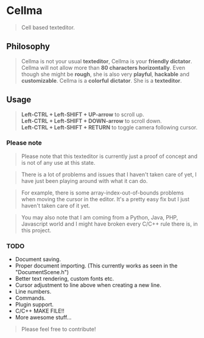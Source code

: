 # Cellma
> Cell based texteditor.

## Philosophy
> Cellma is not your usual <b>texteditor</b>, Cellma is your
> <b>friendly dictator</b>.
> Cellma will not allow more than <b>80 characters horizontally</b>.
> Even though she might be <b>rough</b>, she is also very <b>playful</b>,
> <b>hackable</b> and
> <b>customizable</b>.
> Cellma is a <b>colorful</b> <b>dictator</b>.
> She is a <b>texteditor</b>.

## Usage
> <b>Left-CTRL + Left-SHIFT + UP-arrow</b> to scroll up.<br>
> <b>Left-CTRL + Left-SHIFT + DOWN-arrow</b> to scroll down.<br>
> <b>Left-CTRL + Left-SHIFT + RETURN</b> to toggle camera following cursor.

### Please note
> Please note that this texteditor is currently just a proof of concept and
> is not of any use at this state.

> There is a lot of problems and issues that I haven't taken care of yet,
> I have just been playing around with what it can do.

> For example, there is some array-index-out-of-bounds problems when moving
> the cursor in the editor. It's a pretty easy fix but I just haven't taken
> care of it yet.

> You may also note that I am coming from a Python, Java, PHP, Javascript world
> and I might have broken every C/C++ rule there is, in this project.

### TODO
* Document saving.
* Proper document importing. (This currently works as seen in the "DocumentScene.h")
* Better text rendering, custom fonts etc.
* Cursor adjustment to line above when creating a new line.
* Line numbers.
* Commands.
* Plugin support.
* C/C++ MAKE FILE!!
* More awesome stuff...

> Please feel free to contribute!

